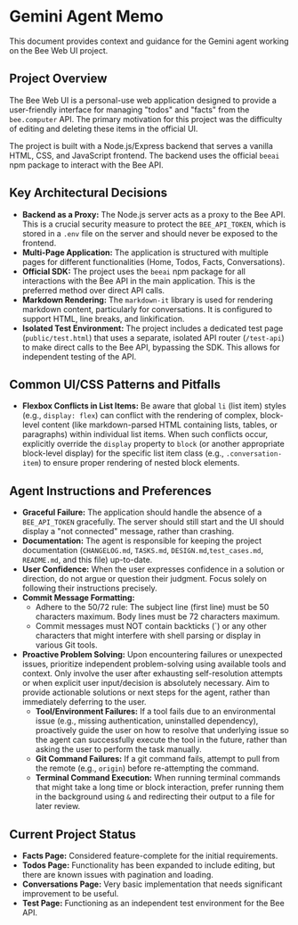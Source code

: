# Gemini Agent Memo

This document provides context and guidance for the Gemini agent working on the Bee Web UI project.

## Project Overview

The Bee Web UI is a personal-use web application designed to provide a user-friendly interface for managing "todos" and "facts" from the `bee.computer` API. The primary motivation for this project was the difficulty of editing and deleting these items in the official UI.

The project is built with a Node.js/Express backend that serves a vanilla HTML, CSS, and JavaScript frontend. The backend uses the official `beeai` npm package to interact with the Bee API.

## Key Architectural Decisions

- **Backend as a Proxy:** The Node.js server acts as a proxy to the Bee API. This is a crucial security measure to protect the `BEE_API_TOKEN`, which is stored in a `.env` file on the server and should never be exposed to the frontend.
- **Multi-Page Application:** The application is structured with multiple pages for different functionalities (Home, Todos, Facts, Conversations).
- **Official SDK:** The project uses the `beeai` npm package for all interactions with the Bee API in the main application. This is the preferred method over direct API calls.
- **Markdown Rendering:** The `markdown-it` library is used for rendering markdown content, particularly for conversations. It is configured to support HTML, line breaks, and linkification.
- **Isolated Test Environment:** The project includes a dedicated test page (`public/test.html`) that uses a separate, isolated API router (`/test-api`) to make direct calls to the Bee API, bypassing the SDK. This allows for independent testing of the API.

## Common UI/CSS Patterns and Pitfalls

- **Flexbox Conflicts in List Items:** Be aware that global `li` (list item) styles (e.g., `display: flex`) can conflict with the rendering of complex, block-level content (like markdown-parsed HTML containing lists, tables, or paragraphs) within individual list items. When such conflicts occur, explicitly override the `display` property to `block` (or another appropriate block-level display) for the specific list item class (e.g., `.conversation-item`) to ensure proper rendering of nested block elements.

## Agent Instructions and Preferences

- **Graceful Failure:** The application should handle the absence of a `BEE_API_TOKEN` gracefully. The server should still start and the UI should display a "not connected" message, rather than crashing.
- **Documentation:** The agent is responsible for keeping the project documentation (`CHANGELOG.md`, `TASKS.md`, `DESIGN.md`,`test_cases.md`, `README.md`, and this file) up-to-date.
- **User Confidence:** When the user expresses confidence in a solution or direction, do not argue or question their judgment. Focus solely on following their instructions precisely.
- **Commit Message Formatting:**
    - Adhere to the 50/72 rule: The subject line (first line) must be 50 characters maximum. Body lines must be 72 characters maximum.
    - Commit messages must NOT contain backticks (`) or any other characters that might interfere with shell parsing or display in various Git tools.
- **Proactive Problem Solving:** Upon encountering failures or unexpected issues, prioritize independent problem-solving using available tools and context. Only involve the user after exhausting self-resolution attempts or when explicit user input/decision is absolutely necessary. Aim to provide actionable solutions or next steps for the agent, rather than immediately deferring to the user.
    - **Tool/Environment Failures:** If a tool fails due to an environmental issue (e.g., missing authentication, uninstalled dependency), proactively guide the user on how to resolve that underlying issue so the agent can successfully execute the tool in the future, rather than asking the user to perform the task manually.
    - **Git Command Failures:** If a git command fails, attempt to pull from the remote (e.g., `origin`) before re-attempting the command.
    - **Terminal Command Execution:** When running terminal commands that might take a long time or block interaction, prefer running them in the background using `&` and redirecting their output to a file for later review.

## Current Project Status

- **Facts Page:** Considered feature-complete for the initial requirements.
- **Todos Page:** Functionality has been expanded to include editing, but there are known issues with pagination and loading.
- **Conversations Page:** Very basic implementation that needs significant improvement to be useful.
- **Test Page:** Functioning as an independent test environment for the Bee API.